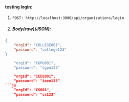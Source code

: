 #### testing login:
1. `POST: http://localhost:3000/api/organizations/login`

2. ##### Body(raw)(JSON):
```json
{
    "orgId": "COLLEGE001",
    "password": "college123"
}
```
```js
    "orgId": "CGPU001",
    "password": "cgpu123"
```
```json
    "orgId": "IEEE001",
    "password": "ieee123"
```js
    "orgId": "CS001",
    "password": "cs123"
```